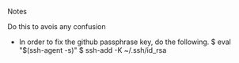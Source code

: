 Notes

Do this to avois any confusion
* In order to fix the github passphrase key, do the following.
  $ eval "$(ssh-agent -s)"
  $ ssh-add -K ~/.ssh/id_rsa
